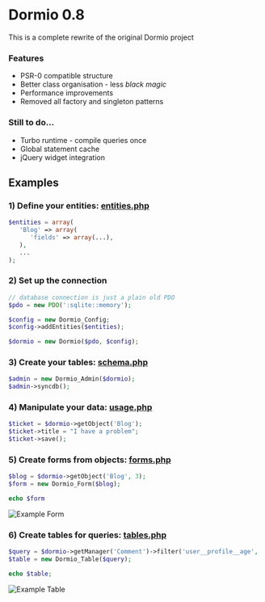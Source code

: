 # Dormio 0.8

This is a complete rewrite of the original Dormio project

### Features

* PSR-0 compatible structure
* Better class organisation - less *black magic*
* Performance improvements
* Removed all factory and singleton patterns

### Still to do...

* Turbo runtime - compile queries once
* Global statement cache
* jQuery widget integration

## Examples

### 1) Define your entities: [entities.php](/tf192/dormio/blob/0.8/docs/examples/entities.php)
```php
$entities = array(
   'Blog' => array(
      'fields' => array(...),
   ),
   ...
);
```

### 2) Set up the connection
```php
// database connection is just a plain old PDO
$pdo = new PDO(':sqlite::memory');

$config = new Dormio_Config;
$config->addEntities($entities);

$dormio = new Dormio($pdo, $config);
```

### 3) Create your tables: [schema.php](/tf192/dormio/blob/0.8/docs/examples/schema.php)
```php
$admin = new Dormio_Admin($dormio);
$admin->syncdb();
```

### 4) Manipulate your data: [usage.php](/tf192/dormio/blob/0.8/docs/examples/usage.php)
```php
$ticket = $dormio->getObject('Blog');
$ticket->title = "I have a problem";
$ticket->save();
```

### 5) Create forms from objects: [forms.php](/tf192/dormio/blob/0.8/docs/examples/forms.php)
```php
$blog = $dormio->getObject('Blog', 3);
$form = new Dormio_Form($blog);

echo $form
```
![Example Form](/tf198/dormio/raw/0.8/docs/images/example_form.png)

### 6) Create tables for queries: [tables.php](/tf192/dormio/blob/0.8/docs/examples/tables.php)
```php
$query = $dormio->getManager('Comment')->filter('user__profile__age', '<', 40);
$table = new Dormio_Table($query);

echo $table;
```
![Example Table](/tf198/dormio/raw/0.8/docs/images/example_table.png)
